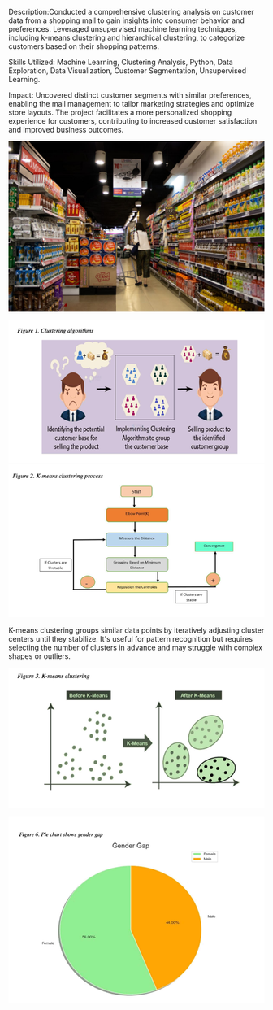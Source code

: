 Description:Conducted a comprehensive clustering analysis on customer data from a shopping mall to gain insights into consumer behavior and preferences. Leveraged unsupervised machine learning techniques, including k-means clustering and hierarchical clustering, to categorize customers based on their shopping patterns.

Skills Utilized: Machine Learning, Clustering Analysis, Python, Data Exploration, Data Visualization, Customer Segmentation, Unsupervised Learning.

Impact: Uncovered distinct customer segments with similar preferences, enabling the mall management to tailor marketing strategies and optimize store layouts. The project facilitates a more personalized shopping experience for customers, contributing to increased customer satisfaction and improved business outcomes.

![alt_image](https://github.com/Nitin9304/Mall-Customer-Segmentation-Engine-Through-Clustering-Analysis/blob/c57bd2288199e4037aed7e633dbac13da89db4d5/mall_c.jpg)


![image alt](https://github.com/Nitin9304/Mall-Customer-Segmentation-Engine-Through-Clustering-Analysis/blob/e7cccc74348365dca06f35c52d426b5e02a5d513/Screenshot%202025-04-02%20233021.png)
![image alt](https://github.com/Nitin9304/Mall-Customer-Segmentation-Engine-Through-Clustering-Analysis/blob/8efa6f5852abd3aff379f2620a941d5c13a8514a/Screenshot%202025-04-02%20235616.png)




K-means clustering groups similar data points by iteratively adjusting cluster centers until they stabilize. It's useful for 
pattern recognition but requires selecting the number of clusters in advance and may struggle with complex shapes or outliers.

![image alt](https://github.com/Nitin9304/Mall-Customer-Segmentation-Engine-Through-Clustering-Analysis/blob/fe34fe1309cec3961c596ee83a773c4315f1e54e/Screenshot%202025-04-03%20000246.png)


![image alt](https://github.com/Nitin9304/Mall-Customer-Segmentation-Engine-Through-Clustering-Analysis/blob/c2dfb119ec1b6b1f9ed7c33bff91be56ee664edd/Screenshot%202025-04-03%20000906.png)
